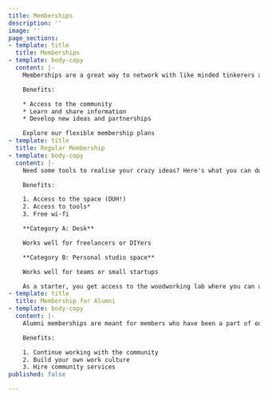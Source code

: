 ```yaml
---
title: Memberships
description: ''
image: ''
page_sections:
- template: title
  title: Memberships
- template: body-copy
  content: |-
    Memberships are a great way to network with like minded tinkerers and grow as a Maker / DIYer.

    Benefits:

    * Access to the community
    * Learn and share information
    * Develop new ideas and partnerships

    Explore our flexible membership plans
- template: title
  title: Regular Membership
- template: body-copy
  content: |-
    Need some tools to realise your crazy ideas? Here's what you can do. Pick your laptop and move that peach to our space. Sign-up for our reasonable membership plans and get making! Move it already..

    Benefits:

    1. Access to the space (DUH!)
    2. Access to tools*
    3. Free wi-fi

    **Category A: Desk**

    Works well for freelancers or DIYers

    **Category B: Personal studio space**

    Works well for teams or small startups

    As a starter, you get access to the woodworking lab where you can use the hand tools. To use Power tools/3D Printer/Laser machine/Welding machine you have to undergo a full day workshop to be able to use the same. Its for your safety and we take it very SERIOUSLY!
- template: title
  title: Membership for Alumni
- template: body-copy
  content: |-
    Alumni memberships are meant for members who have been a part of our flagship programs like Rapid Prototyping, S.T.E.A.M School, D.I.V.E or SDG School programs.

    Benefits:

    1. Continue working with the community
    2. Build your own work culture
    3. Hire community services
published: false

---
```

